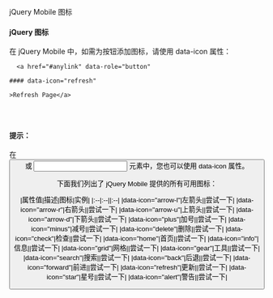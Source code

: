  jQuery Mobile 图标  

#### jQuery 图标

 在 jQuery Mobile 中，如需为按钮添加图标，请使用 data-icon 属性：

 
```
  <a href="#anylink" data-role="button" 

#### data-icon="refresh"

>Refresh Page</a>

 


```
 

#### 提示：

在 <button> 或 <input> 元素中，您也可以使用 data-icon 属性。

 下面我们列出了 jQuery Mobile 提供的所有可用图标：

 

|属性值|描述|图标|实例|
|:--|:--||:--|
|data-icon="arrow-l"|左箭头||尝试一下|
|data-icon="arrow-r"|右箭头||尝试一下|
|data-icon="arrow-u"|上箭头||尝试一下|
|data-icon="arrow-d"|下箭头||尝试一下|
|data-icon="plus"|加号||尝试一下|
|data-icon="minus"|减号||尝试一下|
|data-icon="delete"|删除||尝试一下|
|data-icon="check"|检查||尝试一下|
|data-icon="home"|首页||尝试一下|
|data-icon="info"|信息||尝试一下|
|data-icon="grid"|网格||尝试一下|
|data-icon="gear"|工具||尝试一下|
|data-icon="search"|搜索||尝试一下|
|data-icon="back"|后退||尝试一下|
|data-icon="forward"|前进||尝试一下|
|data-icon="refresh"|更新||尝试一下|
|data-icon="star"|星号||尝试一下|
|data-icon="alert"|警告||尝试一下|








